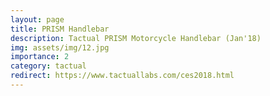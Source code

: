 ```yaml
---
layout: page
title: PRISM Handlebar
description: Tactual PRISM Motorcycle Handlebar (Jan'18)
img: assets/img/12.jpg
importance: 2
category: tactual
redirect: https://www.tactuallabs.com/ces2018.html
---
```


